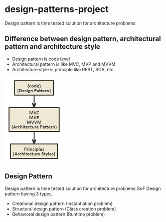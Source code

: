 # design-patterns-project

Design pattern is time tested solution for architecture problems 

## Difference between design pattern, architectural pattern and architecture style

* Design pattern is code level <br/>
* Architectural pattern is like MVC, MVP and MVVM <br/>
* Architecture style is principle like REST, SOA, etc 

![](Assets/DP.png)  

## Design Pattern 

Design pattern is time tested solution for architecture problems 
GoF Design pattern having 3 types,
* Creational design pattern (Instantiation problem)
* Structural design pattern (Class creation problem)
* Behavioral design pattern (Runtime problem)